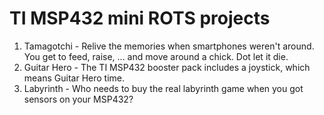 # TI MSP432 mini ROTS projects
1. Tamagotchi - Relive the memories when smartphones weren't around. You get to feed, raise, ... and move around a chick. Dot let it die.
2. Guitar Hero - The TI MSP432 booster pack includes a joystick, which means Guitar Hero time.
3. Labyrinth - Who needs to buy the real labyrinth game when you got sensors on your MSP432?
